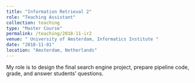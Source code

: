 ```yaml
---
title: "Information Retrieval 2"
role: "Teaching Assistant"
collection: teaching
type: "Master Course"
permalink: /teaching/2018-11-ir2
venue: " University of Amsterdam, Informatics Institute "
date: "2018-11-01"
location: "Amsterdam, Netherlands"
---
```


My role is to design the final search engine project, prepare pipeline code, grade, and answer students’ questions.